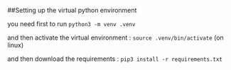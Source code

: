 ##Setting up the virtual python environment

you need first to run
`python3 -m venv .venv`

and then activate the virtual environment :
`source .venv/bin/activate` (on linux)

and then download the requirements :
`pip3 install -r requirements.txt`